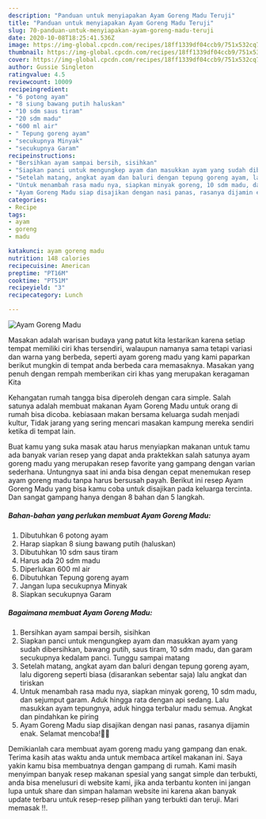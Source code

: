 ```yaml
---
description: "Panduan untuk menyiapakan Ayam Goreng Madu Teruji"
title: "Panduan untuk menyiapakan Ayam Goreng Madu Teruji"
slug: 70-panduan-untuk-menyiapakan-ayam-goreng-madu-teruji
date: 2020-10-08T18:25:41.536Z
image: https://img-global.cpcdn.com/recipes/18ff1339df04ccb9/751x532cq70/ayam-goreng-madu-foto-resep-utama.jpg
thumbnail: https://img-global.cpcdn.com/recipes/18ff1339df04ccb9/751x532cq70/ayam-goreng-madu-foto-resep-utama.jpg
cover: https://img-global.cpcdn.com/recipes/18ff1339df04ccb9/751x532cq70/ayam-goreng-madu-foto-resep-utama.jpg
author: Gussie Singleton
ratingvalue: 4.5
reviewcount: 10009
recipeingredient:
- "6 potong ayam"
- "8 siung bawang putih haluskan"
- "10 sdm saus tiram"
- "20 sdm madu"
- "600 ml air"
- " Tepung goreng ayam"
- "secukupnya Minyak"
- "secukupnya Garam"
recipeinstructions:
- "Bersihkan ayam sampai bersih, sisihkan"
- "Siapkan panci untuk mengungkep ayam dan masukkan ayam yang sudah dibersihkan, bawang putih, saus tiram, 10 sdm madu, dan garam secukupnya kedalam panci. Tunggu sampai matang"
- "Setelah matang, angkat ayam dan baluri dengan tepung goreng ayam, lalu digoreng seperti biasa (disarankan sebentar saja) lalu angkat dan tiriskan"
- "Untuk menambah rasa madu nya, siapkan minyak goreng, 10 sdm madu, dan sejumput garam. Aduk hingga rata dengan api sedang. Lalu masukkan ayam tepungnya, aduk hingga terbalur madu semua. Angkat dan pindahkan ke piring"
- "Ayam Goreng Madu siap disajikan dengan nasi panas, rasanya dijamin enak. Selamat mencoba!🤍✨"
categories:
- Recipe
tags:
- ayam
- goreng
- madu

katakunci: ayam goreng madu 
nutrition: 148 calories
recipecuisine: American
preptime: "PT16M"
cooktime: "PT51M"
recipeyield: "3"
recipecategory: Lunch

---
```



![Ayam Goreng Madu](https://img-global.cpcdn.com/recipes/18ff1339df04ccb9/751x532cq70/ayam-goreng-madu-foto-resep-utama.jpg)

Masakan adalah warisan budaya yang patut kita lestarikan karena setiap tempat memiliki ciri khas tersendiri, walaupun namanya sama tetapi variasi dan warna yang berbeda, seperti ayam goreng madu yang kami paparkan berikut mungkin di tempat anda berbeda cara memasaknya. Masakan yang penuh dengan rempah memberikan ciri khas yang merupakan keragaman Kita

Kehangatan rumah tangga bisa diperoleh dengan cara simple. Salah satunya adalah membuat makanan Ayam Goreng Madu untuk orang di rumah bisa dicoba. kebiasaan makan bersama keluarga sudah menjadi kultur, Tidak jarang yang sering mencari masakan kampung mereka sendiri ketika di tempat lain.



Buat kamu yang suka masak atau harus menyiapkan makanan untuk tamu ada banyak varian resep yang dapat anda praktekkan salah satunya ayam goreng madu yang merupakan resep favorite yang gampang dengan varian sederhana. Untungnya saat ini anda bisa dengan cepat menemukan resep ayam goreng madu tanpa harus bersusah payah.
Berikut ini resep Ayam Goreng Madu yang bisa kamu coba untuk disajikan pada keluarga tercinta. Dan sangat gampang hanya dengan 8 bahan dan 5 langkah.


<!--inarticleads1-->

##### Bahan-bahan yang perlukan membuat Ayam Goreng Madu:

1. Dibutuhkan 6 potong ayam
1. Harap siapkan 8 siung bawang putih (haluskan)
1. Dibutuhkan 10 sdm saus tiram
1. Harus ada 20 sdm madu
1. Diperlukan 600 ml air
1. Dibutuhkan  Tepung goreng ayam
1. Jangan lupa secukupnya Minyak
1. Siapkan secukupnya Garam




<!--inarticleads2-->

##### Bagaimana membuat  Ayam Goreng Madu:

1. Bersihkan ayam sampai bersih, sisihkan
1. Siapkan panci untuk mengungkep ayam dan masukkan ayam yang sudah dibersihkan, bawang putih, saus tiram, 10 sdm madu, dan garam secukupnya kedalam panci. Tunggu sampai matang
1. Setelah matang, angkat ayam dan baluri dengan tepung goreng ayam, lalu digoreng seperti biasa (disarankan sebentar saja) lalu angkat dan tiriskan
1. Untuk menambah rasa madu nya, siapkan minyak goreng, 10 sdm madu, dan sejumput garam. Aduk hingga rata dengan api sedang. Lalu masukkan ayam tepungnya, aduk hingga terbalur madu semua. Angkat dan pindahkan ke piring
1. Ayam Goreng Madu siap disajikan dengan nasi panas, rasanya dijamin enak. Selamat mencoba!🤍✨




Demikianlah cara membuat ayam goreng madu yang gampang dan enak. Terima kasih atas waktu anda untuk membaca artikel makanan ini. Saya yakin kamu bisa membuatnya dengan gampang di rumah. Kami masih menyimpan banyak resep makanan spesial yang sangat simple dan terbukti, anda bisa menelusuri di website kami, jika anda terbantu konten ini jangan lupa untuk share dan simpan halaman website ini karena akan banyak update terbaru untuk resep-resep pilihan yang terbukti dan teruji. Mari memasak !!. 
